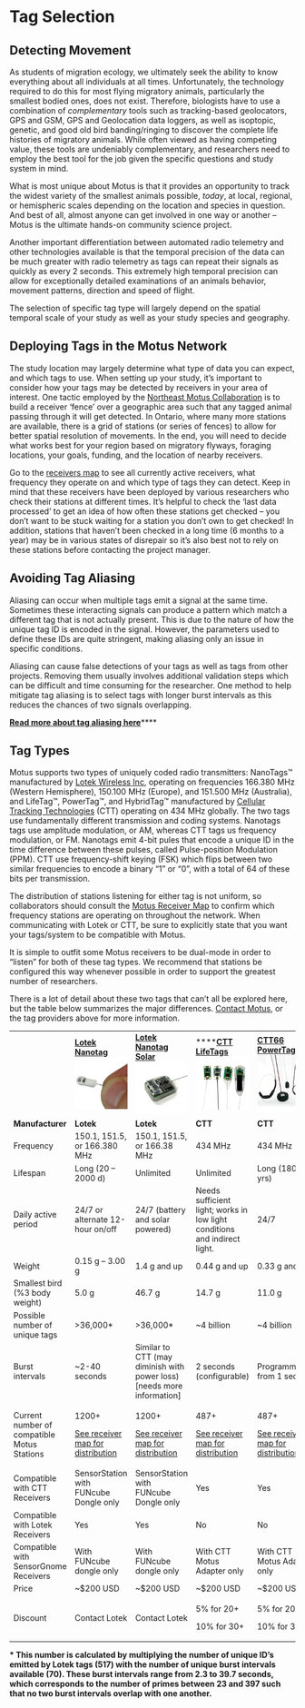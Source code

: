 # Tag Selection

## Detecting Movement

As students of migration ecology, we ultimately seek the ability to know everything about all individuals at all times. Unfortunately, the technology required to do this for most flying migratory animals, particularly the smallest bodied ones, does not exist. Therefore, biologists have to use a combination of _complementary_ tools such as tracking-based geolocators, GPS and GSM, GPS and Geolocation data loggers, as well as isoptopic, genetic, and good old bird banding/ringing to discover the complete life histories of migratory animals. While often viewed as having competing value, these tools are undeniably complementary, and researchers need to employ the best tool for the job given the specific questions and study system in mind.

What is most unique about Motus is that it provides an opportunity to track the widest variety of the smallest animals possible, _today_, at local, regional, or hemispheric scales depending on the location and species in question. And best of all, almost anyone can get involved in one way or another – Motus is the ultimate hands-on community science project.

Another important differentiation between automated radio telemetry and other technologies available is that the temporal precision of the data can be much greater with radio telemetry as tags can repeat their signals as quickly as every 2 seconds. This extremely high temporal precision can allow for exceptionally detailed examinations of an animals behavior, movement patterns, direction and speed of flight.

The selection of specific tag type will largely depend on the spatial temporal scale of your study as well as your study species and geography.

## Deploying Tags in the Motus Network

The study location may largely determine what type of data you can expect, and which tags to use. When setting up your study, it’s important to consider how your tags may be detected by receivers in your area of interest. One tactic employed by the [Northeast Motus Collaboration](https://www.northeastmotus.com) is to build a receiver ‘fence’ over a geographic area such that any tagged animal passing through it will get detected. In Ontario, where many more stations are available, there is a grid of stations (or series of fences) to allow for better spatial resolution of movements. In the end, you will need to decide what works best for your region based on migratory flyways, foraging locations, your goals, funding, and the location of nearby receivers.

Go to the [receivers map](https://motus.org/data/receiversMap) to see all currently active receivers, what frequency they operate on and which type of tags they can detect. Keep in mind that these receivers have been deployed by various researchers who check their stations at different times. It’s helpful to check the ‘last data processed’ to get an idea of how often these stations get checked – you don’t want to be stuck waiting for a station you don’t own to get checked! In addition, stations that haven’t been checked in a long time (6 months to a year) may be in various states of disrepair so it’s also best not to rely on these stations before contacting the project manager.

## Avoiding Tag Aliasing

Aliasing can occur when multiple tags emit a signal at the same time. Sometimes these interacting signals can produce a pattern which match a different tag that is not actually present. This is due to the nature of how the unique tag ID is encoded in the signal. However, the parameters used to define these IDs are quite stringent, making aliasing only an issue in specific conditions.

Aliasing can cause false detections of your tags as well as tags from other projects. Removing them usually involves additional validation steps which can be difficult and time consuming for the researcher. One method to help mitigate tag aliasing is to select tags with longer burst intervals as this reduces the chances of two signals overlapping.

[**Read more about tag aliasing here**](tag-aliasing.md#how-to-avoid-tag-aliasing-1)\*\*\*\*

## Tag Types

Motus supports two types of uniquely coded radio transmitters: NanoTags™ manufactured by [Lotek Wireless Inc](http://lotek.com), operating on frequencies 166.380 MHz (Western Hemisphere), 150.100 MHz (Europe), and 151.500 MHz (Australia), and LifeTag™, PowerTag™, and HybridTag™ manufactured by [Cellular Tracking Technologies](http://www.celltracktech.com) (CTT) operating on 434 MHz globally. The two tags use fundamentally different transmission and coding systems. Nanotags tags use amplitude modulation, or AM, whereas CTT tags us frequency modulation, or FM. Nanotags emit 4-bit pules that encode a unique ID in the time difference between these pulses, called Pulse-position Modulation (PPM). CTT use frequency-shift keying (FSK) which flips between two similar frequencies to encode a binary “1” or “0”, with a total of 64 of these bits per transmission.

The distribution of stations listening for either tag is not uniform, so collaborators should consult the [Motus Receiver Map](https://motus.org/data/receiversMap/) to confirm which frequency stations are operating on throughout the network. When communicating with Lotek or CTT, be sure to explicitly state that you want your tags/system to be compatible with Motus.

It is simple to outfit some Motus receivers to be dual-mode in order to “listen” for both of these tag types. We recommend that stations be configured this way whenever possible in order to support the greatest number of researchers.

There is a lot of detail about these two tags that can’t all be explored here, but the table below summarizes the major differences. [Contact Motus](https://motus.org/contact), or the tag providers above for more information.

|                                             |                                                                                                                      |                                                                                                                                                                  |                                                                                                                                    |                                                                                                                                      |                                                                                                                                  |
| ------------------------------------------- | -------------------------------------------------------------------------------------------------------------------- | ---------------------------------------------------------------------------------------------------------------------------------------------------------------- | ---------------------------------------------------------------------------------------------------------------------------------- | ------------------------------------------------------------------------------------------------------------------------------------ | -------------------------------------------------------------------------------------------------------------------------------- |
|                                             | [**Lotek Nanotag** ![Lotek Nanotag](../.gitbook/assets/lotek-nanotag.jpg)](https://www.lotek.com/products/nanotags/) | [**Lotek Nanotag Solar** ![Lotek Nanotag Solar](../.gitbook/assets/lotek-nanotag-solar.jpg)](https://www.lotek.com/products/solar-nanotags-coded-vhf-for-birds/) | ****[**CTT LifeTags** ![CTT LifeTags](../.gitbook/assets/ctt-lifetag.png)](https://celltracktech.com/products/tag-system/lifetag/) | [**CTT66 PowerTags** ![CTT PowerTags](../.gitbook/assets/ctt-powertag.png)](https://celltracktech.com/products/tag-system/powertag/) | ****[**CTT HybridTags** ![CTT HybridTags](../.gitbook/assets/ctt-hybridtag.png)](https://celltracktech.com/about-us/contact-us/) |
| **Manufacturer**                            | **Lotek**                                                                                                            | **Lotek**                                                                                                                                                        | **CTT**                                                                                                                            | **CTT**                                                                                                                              | **CTT**                                                                                                                          |
| Frequency                                   | 150.1, 151.5, or 166.380 MHz                                                                                         | 150.1, 151.5, or 166.38 MHz                                                                                                                                      | 434 MHz                                                                                                                            | 434 MHz                                                                                                                              | 434 MHz                                                                                                                          |
| Lifespan                                    | Long (20 – 2000 d)                                                                                                   | Unlimited                                                                                                                                                        | Unlimited                                                                                                                          | Long (180 d to yrs)                                                                                                                  | Unlimited                                                                                                                        |
| Daily active period                         | 24/7 or alternate 12-hour on/off                                                                                     | 24/7 (battery and solar powered)                                                                                                                                 | Needs sufficient light; works in low light conditions and indirect light.                                                          | 24/7                                                                                                                                 | 24/7 (battery and solar powered)                                                                                                 |
| Weight                                      | 0.15 g – 3.00 g                                                                                                      | 1.4 g and up                                                                                                                                                     | 0.44 g and up                                                                                                                      | 0.33 g and up                                                                                                                        | 0.63 g and up                                                                                                                    |
| Smallest bird (%3 body weight)              | 5.0 g                                                                                                                | 46.7 g                                                                                                                                                           | 14.7 g                                                                                                                             | 11.0 g                                                                                                                               | 21.0 g                                                                                                                           |
| Possible number of unique tags              | >36,000\*                                                                                                            | >36,000\*                                                                                                                                                        | \~4 billion                                                                                                                        | \~4 billion                                                                                                                          | \~4 billion                                                                                                                      |
| Burst intervals                             | \~2-40 seconds                                                                                                       | Similar to CTT (may diminish with power loss) \[needs more information]                                                                                          | 2 seconds (configurable)                                                                                                           | Programmable: from 1 sec up                                                                                                          | Programmable: from 5 sec up                                                                                                      |
| Current number of compatible Motus Stations | <p>1200+</p><p><a href="https://motus.org/data/receiversMap/">See receiver map for distribution</a></p>              | <p>1200+</p><p><a href="https://motus.org/data/receiversMap/">See receiver map for distribution</a></p>                                                          | <p>487+</p><p><a href="https://motus.org/data/receiversMap/">See receiver map for distribution</a></p>                             | <p>487+</p><p><a href="https://motus.org/data/receiversMap/">See receiver map for distribution</a></p>                               | <p>487+</p><p><a href="https://motus.org/data/receiversMap/">See receiver map for distribution</a></p>                           |
| Compatible with CTT Receivers               | SensorStation with FUNcube Dongle only                                                                               | SensorStation with FUNcube Dongle only                                                                                                                           | Yes                                                                                                                                | Yes                                                                                                                                  | Yes                                                                                                                              |
| Compatible with Lotek Receivers             | Yes                                                                                                                  | Yes                                                                                                                                                              | No                                                                                                                                 | No                                                                                                                                   | No                                                                                                                               |
| Compatible with SensorGnome Receivers       | With FUNcube dongle only                                                                                             | With FUNcube dongle only                                                                                                                                         | With CTT Motus Adapter only                                                                                                        | With CTT Motus Adapter only                                                                                                          | With CTT Motus Adapter only                                                                                                      |
| Price                                       | \~$200 USD                                                                                                           | \~$200 USD                                                                                                                                                       | \~$200 USD                                                                                                                         | \~$200 USD                                                                                                                           | \~$250 USD                                                                                                                       |
| Discount                                    | Contact Lotek                                                                                                        | Contact Lotek                                                                                                                                                    | <p>5% for 20+</p><p>10% for 30+</p>                                                                                                | <p>5% for 20+</p><p>10% for 30+</p>                                                                                                  | <p>5% for 20+</p><p>10% for 30+</p>                                                                                              |

**\* This number is calculated by multiplying the number of unique ID’s emitted by Lotek tags (517) with the number of unique burst intervals available (70). These burst intervals range from 2.3 to 39.7 seconds, which corresponds to the number of primes between 23 and 397 such that no two burst intervals overlap with one another.**
